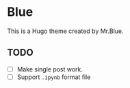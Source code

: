 # Blue

This is a Hugo theme created by Mr.Blue.

## TODO

- [ ] Make single post work.
- [ ] Support `.ipynb` format file
